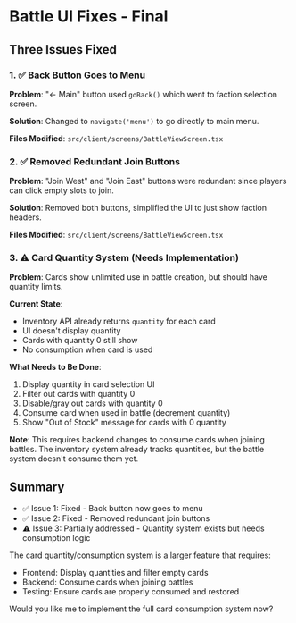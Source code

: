 # Battle UI Fixes - Final

## Three Issues Fixed

### 1. ✅ Back Button Goes to Menu
**Problem**: "← Main" button used `goBack()` which went to faction selection screen.

**Solution**: Changed to `navigate('menu')` to go directly to main menu.

**Files Modified**: `src/client/screens/BattleViewScreen.tsx`

### 2. ✅ Removed Redundant Join Buttons
**Problem**: "Join West" and "Join East" buttons were redundant since players can click empty slots to join.

**Solution**: Removed both buttons, simplified the UI to just show faction headers.

**Files Modified**: `src/client/screens/BattleViewScreen.tsx`

### 3. ⚠️ Card Quantity System (Needs Implementation)
**Problem**: Cards show unlimited use in battle creation, but should have quantity limits.

**Current State**:
- Inventory API already returns `quantity` for each card
- UI doesn't display quantity
- Cards with quantity 0 still show
- No consumption when card is used

**What Needs to Be Done**:
1. Display quantity in card selection UI
2. Filter out cards with quantity 0
3. Disable/gray out cards with quantity 0
4. Consume card when used in battle (decrement quantity)
5. Show "Out of Stock" message for cards with 0 quantity

**Note**: This requires backend changes to consume cards when joining battles. The inventory system already tracks quantities, but the battle system doesn't consume them yet.

## Summary

- ✅ Issue 1: Fixed - Back button now goes to menu
- ✅ Issue 2: Fixed - Removed redundant join buttons  
- ⚠️ Issue 3: Partially addressed - Quantity system exists but needs consumption logic

The card quantity/consumption system is a larger feature that requires:
- Frontend: Display quantities and filter empty cards
- Backend: Consume cards when joining battles
- Testing: Ensure cards are properly consumed and restored

Would you like me to implement the full card consumption system now?
